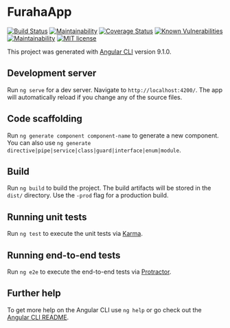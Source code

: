 # FurahaApp

[![Build Status](https://travis-ci.com/OwenKelvin/FurahaSMS-frontend.svg?branch=master)](https://travis-ci.com/OwenKelvin/FurahaSMS-frontend) [![Maintainability](https://api.codeclimate.com/v1/badges/79db6936542ef966acb6/maintainability)](https://codeclimate.com/github/OwenKelvin/FurahaSMS-frontend/maintainability) [![Coverage Status](https://coveralls.io/repos/github/OwenKelvin/FurahaSMS-frontend/badge.svg?branch=develop)](https://coveralls.io/github/OwenKelvin/FurahaSMS-frontend?branch=develop) [![Known Vulnerabilities](https://snyk.io/test/github/OwenKelvin/FurahaSMS-frontend/badge.svg?targetFile=package.json)](https://snyk.io/test/github/OwenKelvin/FurahaSMS-frontend?targetFile=package.json) [![Maintainability](https://api.codeclimate.com/v1/badges/79db6936542ef966acb6/maintainability)](https://codeclimate.com/github/OwenKelvin/FurahaSMS-frontend/maintainability) [![MIT license](https://img.shields.io/badge/License-MIT-blue.svg)](https://lbesson.mit-license.org/)

This project was generated with [Angular CLI](https://github.com/angular/angular-cli) version 9.1.0.

## Development server

Run `ng serve` for a dev server. Navigate to `http://localhost:4200/`. The app will automatically reload if you change any of the source files.

## Code scaffolding

Run `ng generate component component-name` to generate a new component. You can also use `ng generate directive|pipe|service|class|guard|interface|enum|module`.

## Build

Run `ng build` to build the project. The build artifacts will be stored in the `dist/` directory. Use the `-prod` flag for a production build.

## Running unit tests

Run `ng test` to execute the unit tests via [Karma](https://karma-runner.github.io).

## Running end-to-end tests

Run `ng e2e` to execute the end-to-end tests via [Protractor](http://www.protractortest.org/).

## Further help

To get more help on the Angular CLI use `ng help` or go check out the [Angular CLI README](https://github.com/angular/angular-cli/blob/master/README.md).
